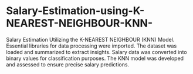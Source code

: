 # Salary-Estimation-using-K-NEAREST-NEIGHBOUR-KNN-
Salary Estimation Utilizing the K-NEAREST NEIGHBOUR (KNN) Model.  Essential libraries for data processing were imported. The dataset was loaded and summarized to extract insights. Salary data was converted into binary values for classification purposes. The KNN model was developed and assessed to ensure precise salary predictions.
